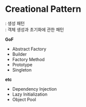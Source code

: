 # Creational Pattern
: 생성 패턴    
: 객체 생성과 초기화에 관한 패턴    

**GoF**  
- Abstract Factory
- Builder
- Factory Method
- Prototype
- Singleton


**etc**  
- Dependency Injection
- Lazy Initialization
- Object Pool

